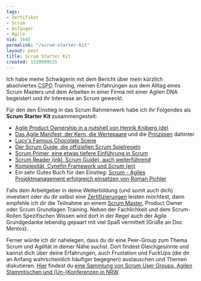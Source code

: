 ```yaml
---
tags:
- Zertifikat
- Scrum
- Anfänger
- Agile
nid: 1645
permalink: "/scrum-starter-kit"
layout: post
title: Scrum Starter Kit
created: 1520099535
---
```

<p>Ich habe meine Schwägerin mit dem Bericht über mein kürzlich absolviertes&nbsp;<acronym title="Certified Scrum Product Owner">CSPO</acronym> Training, meinen Erfahrungen aus dem Alltag eines Scrum Masters und dem Arbeiten in einer Firma mit einer Agilen DNA begeistert und ihr Interesse an Scrum geweckt.</p>
<p>Für den den Einstieg in das Scrum Rahmenwerk habe ich ihr Folgendes als <strong>Scrum Starter Kit </strong>zusammengestelt:</p>
	
- [Agile Product Ownership in a nutshell von Henrik Kniberg (de)](https://www.youtube.com/watch?v=ZUwo8tKoYnQ)
- [Das Agile Manifest, der Kern, die Wertepaare](http://agilemanifesto.org/iso/de/manifesto.html) 
und die [Prinzipien](http://agilemanifesto.org/iso/de/principles.html) dahinter
- [Lucy's Famous Chocolate Scene](https://www.youtube.com/watch?v=8NPzLBSBzPI)
- [Der Scrum Guide, die offiziellen Scrum Spielregeln](http://www.scrumguides.org)
- [Scrum Primer, eine etwas tiefere Einführung in Scrum](http://scrumprimer.org)
- [Scrum Reader (inkl. Scrum Guide), auch weiterführend](https://www.dasscrumteam.com/download/scrumreader_current.pdf)
- [Komplexität, Cynefin Framework und Scrum (en)](https://www.youtube.com/watch?v=-F4enP8oBFM)
- Ein sehr Gutes Buch für den Einstieg: [Scrum - Agiles Projektmanagement erfolgreich einsetzen von Roman Pichler](https://www.amazon.de/Scrum-Agiles-Projektmanagement-erfolgreich-einsetzen/dp/3898644782/ref=sr_1_1?ie=UTF8&amp;qid=1514813779&amp;sr=8-1&amp;keywords=roman+pichler+scrum)

<!--break-->
Falls dein Arbeitgeber in deine Weiterbildung (und somit auch dich) investiert oder du dir selbst eine <a href="/tags/zertifikat.html">Zertifizierungen</a>&nbsp;leisten möchtest, dann empfehle ich dir die Teilnahme an einem&nbsp;<a href="/tags/scrum-master.html">Scrum Master</a>, Product Owner oder Scrum Grundlagen Training. Neben der Fachlichkeit und dem Scrum-Rollen Spezifischen Wissen wird dort in der Regel auch der Agile Grundgedanke lebendig gepaart mit viel Spaß vermittelt (Grüße an Doc Mentos).

Ferner würde ich dir nahelegen, dass du dir eine Peer-Group zum Thema Scrum und Agilität in deiner Nähe suchst. 
Dort findest Gleichgesinnte und kannst dich über deine Erfahrungen, auch Frustation und FuckUps 
(die dir an Anfang wahrscheinlich häufiger begegnen) austauschen und Themen diskutieren.
<a href="/agile-scrum-lean-kanban-events-koeln-bonn-duesseldorf-umgebung.html">Hier</a> findest du 
<a href="/agile-scrum-lean-kanban-events-koeln-bonn-duesseldorf-umgebung.html">eine Sammlung von Scrum User Groups, Agilen Stammtischen und (Un-)Konferenzen in NRW</a>.
